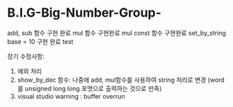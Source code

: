 # B.I.G-Big-Number-Group-

add, sub 함수 구현 완료
mul 함수 구현완료
mul const 함수 구현완료
set_by_string base = 10 구현 완료
test

장기 수정사항:
1. 예외 처리
2. show_by_dec 함수:  나중에 add, mul함수를 사용하여 string 처리로 변경 (word를 unsigned long long 포맷으로 출력하는 것으로 만족)
3. visual studio warning : buffer overrun
